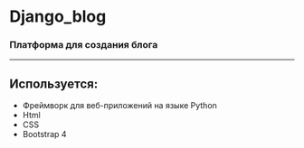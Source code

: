 # Django_blog
<h3> Платформа для создания блога</h3>
<hr>
<h2>Используется:</h2>
    <ul>
    <li>Фреймворк для веб-приложений на языке Python</li>
    <li>Html</li>
    <li>CSS</li>
    <li>Bootstrap 4</li>
 </ul>
